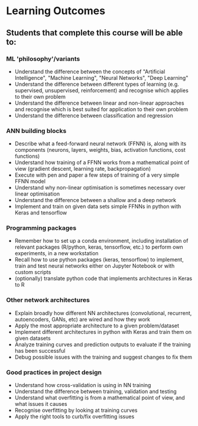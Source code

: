 # Learning Outcomes
## Students that complete this course will be able to:
### ML 'philosophy'/variants
- Understand the difference between the concepts of "Artificial Intelligence",
 "Machine Learning", "Neural Networks", "Deep Learning"
- Understand the difference between different types of learning (e.g.
  supervised, unsupervised, reinforcement) and recognise which applies to
  their own problem
- Understand the difference between linear and non-linear approaches and
recognise which is best suited for application to their own problem
- Understand the difference between classification and regression
### ANN building blocks
- Describe what a feed-forward neural network (FFNN) is, along with its
components (neurons, layers, weights, bias, activation functions,
  cost functions)
- Understand how training of a FFNN works from a mathematical point of view
(gradient descent, learning rate, backpropagation)
- Execute with pen and paper a few steps of training of a very simple
FFNN model
- Understand why non-linear optimisation is sometimes necessary over
linear optimisation
- Understand the difference between a shallow and a deep network
- Implement and train on given data sets simple FFNNs in python with
Keras and tensorflow
### Programming packages
- Remember how to set up a conda environment, including installation of
relevant packages (R/python, keras, tensorflow, etc.) to perform own
experiments, in a new workstation
- Recall how to use python packages (keras, tensorflow) to implement,
train and test neural networks either on Jupyter Notebook or with
custom scripts
- (optionally) translate python code that implements architectures in
Keras to R
### Other network architectures
- Explain broadly how different NN architectures (convolutional,
  recurrent, autoencoders, GANs, etc) are wired and how they work
- Apply the most appropriate architecture to a given problem/dataset
- Implement different architectures in python with Keras and train them
on given datasets
- Analyze training curves and prediction outputs to evaluate if the
training has been successful
- Debug possible issues with the training and suggest changes to fix them
### Good practices in project design
- Understand how cross-validation is using in NN training
- Understand the difference between training, validation and testing
- Understand what overfitting is from a mathematical point of view,
and what issues it causes
- Recognise overfitting by looking at training curves
- Apply the right tools to curb/fix overfitting issues
